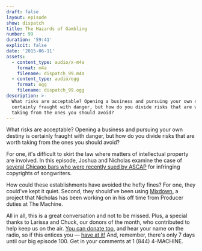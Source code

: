```yaml
---
draft: false
layout: episode
show: dispatch
title: The Hazards of Gambling
number: 99
duration: '59:41'
explicit: false
date: '2015-06-11'
assets:
  - content_type: audio/x-m4a
    format: m4a
    filename: dispatch_99.m4a
  - content_type: audio/ogg
    format: ogg
    filename: dispatch_99.ogg
description: >-
  What risks are acceptable? Opening a business and pursuing your own destiny is
  certainly fraught with danger, but how do you divide risks that are worth
  taking from the ones you should avoid? 
---
```

What risks are acceptable? Opening a business and pursuing your own destiny is certainly fraught with danger, but how do you divide risks that are worth taking from the ones you should avoid?

For one, it's difficult to skirt the law where matters of  intellectual property are involved. In this episode, Joshua and Nicholas examine the case of [several Chicago bars who were recently sued by ASCAP](http://www.dnainfo.com/chicago/20150529/wicker-park/fatpour-kirkwood-bar-slapped-with-federal-copyright-infringement-lawsuits) for infringing copyrights of songwriters.

How could these establishments have avoided the hefty fines? For one, they could've kept it quiet. Second, they should've been using [Mixdown](http://mixdown.co), a project that Nicholas has been working on in his off time from Producer duties at The Machine.

All in all, this is a great conversation and not to be missed. Plus, a special thanks to Larissa and Chuck, our donors of the month, who contributed to help keep us on the air. [You can donate too](http://nicholaswyoung.com/donate), and hear your name on the radio, so if this entices you &mdash; [have at it!](http://nicholaswyoung.com/donate) And, remember, there's only 7 days until our big episode 100. Get in your comments at 1 (844) 4-MACHINE.